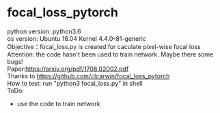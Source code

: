 # focal_loss_pytorch
python version: python3.6   
os version: Ubuntu 16.04 Kernel 4.4.0-81-generic   
Objective：focal_loss.py is created for caculate pixel-wise  focal loss    
Attention: the code hasn't been used to train network. Maybe there some bugs!      
Paper:https://arxiv.org/pdf/1708.02002.pdf    
Thanks to https://github.com/clcarwin/focal_loss_pytorch   
How to test: run "python3 focal_loss.py" in shell   
ToDo:   
- use the code to train network
